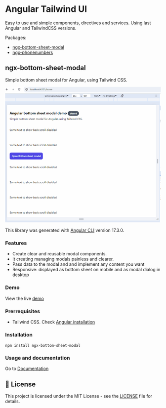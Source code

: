 # Angular Tailwind UI

Easy to use and simple components, directives and services. Using last Angular and TailwindCSS versions.

Packages:

- [ngx-bottom-sheet-modal](https://github.com/quedicesebas/angular-tailwind-ui/blob/main/projects/ngx-bottom-sheet-modal/README.md)
- [ngx-phonenumbers](https://github.com/quedicesebas/angular-tailwind-ui/blob/main/projects/ngx-phonenumbers/README.md)

## ngx-bottom-sheet-modal

Simple bottom sheet modal for Angular, using Tailwind CSS.

![Demo animation](https://raw.githubusercontent.com/quedicesebas/angular-tailwind-ui/main/projects/ngx-bottom-sheet-modal/demo.gif)

This library was generated with [Angular CLI](https://github.com/angular/angular-cli) version 17.3.0.

### Features

- Create clear and reusable modal components.
- It creating managing modals painless and clearer.
- Pass data to the modal and and implement any content you want
- Responsive: displayed as bottom sheet on mobile and as modal dialog in desktop

### Demo

View the live [demo](https://stackblitz.com/edit/ngx-bottom-sheet-modal-demo)

### Prerrequisites

- Tailwind CSS. Check [Angular installation](https://tailwindcss.com/docs/guides/angular)

### Installation

```shell
npm install ngx-bottom-sheet-modal
```

### Usage and documentation

Go to [Documentation](https://github.com/quedicesebas/angular-tailwind-ui/blob/main/projects/ngx-bottom-sheet-modal/README.md)

## 📄 License

This project is licensed under the MIT License - see the [LICENSE](https://raw.githubusercontent.com/quedicesebas/angular-tailwind-ui/main/LICENSE) file for details.
